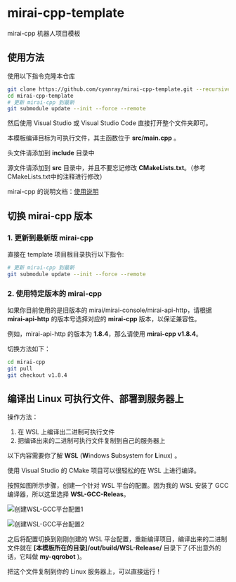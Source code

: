 # mirai-cpp-template

 mirai-cpp 机器人项目模板

## 使用方法

使用以下指令克隆本仓库

```bash
git clone https://github.com/cyanray/mirai-cpp-template.git --recursive
cd mirai-cpp-template
# 更新 mirai-cpp 到最新
git submodule update --init --force --remote
```

然后使用 Visual Studio 或 Visual Studio Code 直接打开整个文件夹即可。

本模板编译目标为可执行文件，其主函数位于 **src/main.cpp** 。

头文件请添加到 **include** 目录中

源文件请添加到 **src** 目录中，并且不要忘记修改 **CMakeLists.txt**。（参考CMakeLists.txt中的注释进行修改）


mirai-cpp 的说明文档：[使用说明](https://github.com/cyanray/mirai-cpp/blob/master/doc/Documentation.md)

## 切换 mirai-cpp 版本

### 1. 更新到最新版 mirai-cpp

直接在 template 项目根目录执行以下指令:

```bash
# 更新 mirai-cpp 到最新
git submodule update --init --force --remote
```
### 2. 使用特定版本的 mirai-cpp

如果你目前使用的是旧版本的 mirai/mirai-console/mirai-api-http，请根据 **mirai-api-http** 的版本号选择对应的 **mirai-cpp** 版本，以保证兼容性。

例如，mirai-api-http 的版本为 **1.8.4**，那么请使用 **mirai-cpp v1.8.4**。

切换方法如下：

```bash
cd mirai-cpp
git pull
git checkout v1.8.4
```

## 编译出 Linux 可执行文件、部署到服务器上

操作方法：

1. 在 WSL 上编译出二进制可执行文件
2. 把编译出来的二进制可执行文件复制到自己的服务器上

以下内容需要你了解 **WSL** (**W**indows **S**ubsystem for **L**inux) 。

使用 Visual Studio 的 CMake 项目可以很轻松的在 WSL 上进行编译。

按照如图所示步骤，创建一个针对 WSL 平台的配置。因为我的 WSL 安装了 GCC 编译器，所以这里选择 **WSL-GCC-Releas**。

![创建WSL-GCC平台配置1](./doc/pic/vs_3.png)

![创建WSL-GCC平台配置2](./doc/pic/vs_configure_linux_project.png)

之后将配置切换到刚刚创建的 WSL 平台配置，重新编译项目，编译出来的二进制文件就在 **[本模板所在的目录]/out/build/WSL-Release/** 目录下了(不出意外的话，它叫做 **my-qqrobot** )。

把这个文件复制到你的 Linux 服务器上，可以直接运行！
